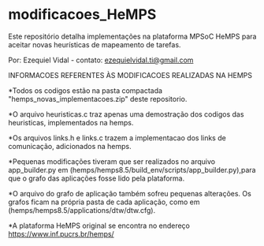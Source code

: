 # modificacoes_HeMPS
Este repositório detalha implementações na plataforma MPSoC HeMPS para aceitar novas heurísticas de mapeamento de tarefas.

Por: Ezequiel Vidal - contato: ezequielvidal.ti@gmail.com

INFORMACOES REFERENTES ÀS MODIFICACOES REALIZADAS NA HEMPS

*Todos os codigos estão na pasta compactada "hemps_novas_implementacoes.zip" deste repositorio.

*O arquivo heuristicas.c traz apenas uma demostração dos codigos das heuristicas, implementados na hemps.

*Os arquivos links.h e links.c trazem a implementacao dos links de comunicação, adicionados na hemps.

*Pequenas modificações tiveram que ser realizados no arquivo app_builder.py em (hemps/hemps8.5/build_env/scripts/app_builder.py),para que o grafo das aplicações fosse lido pela plataforma.

*O arquivo do grafo de aplicação também sofreu pequenas alterações. Os grafos ficam na própria pasta de cada aplicação, como em
(hemps/hemps8.5/applications/dtw/dtw.cfg).

*A plataforma HeMPS original se encontra no endereço https://www.inf.pucrs.br/hemps/
